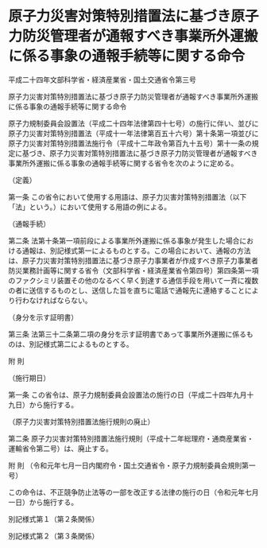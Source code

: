 # 原子力災害対策特別措置法に基づき原子力防災管理者が通報すべき事業所外運搬に係る事象の通報手続等に関する命令

平成二十四年文部科学省・経済産業省・国土交通省令第三号

原子力災害対策特別措置法に基づき原子力防災管理者が通報すべき事業所外運搬に係る事象の通報手続等に関する命令

原子力規制委員会設置法（平成二十四年法律第四十七号）の施行に伴い、並びに原子力災害対策特別措置法（平成十一年法律第百五十六号）第十条第一項並びに原子力災害対策特別措置法施行令（平成十二年政令第百九十五号）第十一条の規定に基づき、原子力災害対策特別措置法に基づき原子力防災管理者が通報すべき事業所外運搬に係る事象の通報手続等に関する省令を次のように定める。

（定義）

第一条 この省令において使用する用語は、原子力災害対策特別措置法（以下「法」という。）において使用する用語の例による。

（通報手続）

第二条 法第十条第一項前段による事業所外運搬に係る事象が発生した場合における通報は、別記様式第一によるものとする。この場合において、通報の方法は、原子力災害対策特別措置法に基づき原子力事業者が作成すべき原子力事業者防災業務計画等に関する省令（文部科学省・経済産業省令第四号）第四条第一項のファクシミリ装置その他のなるべく早く到達する通信手段を用いて一斉に複数の者に送信するものとし、送信した旨を直ちに電話で通報先に連絡することにより行わなければならない。

（身分を示す証明書）

第三条 法第三十二条第二項の身分を示す証明書であって事業所外運搬に係るものは、別記様式第二によるものとする。

附 則

（施行期日）

第一条 この省令は、原子力規制委員会設置法の施行の日（平成二十四年九月十九日）から施行する。

（原子力災害対策特別措置法施行規則の廃止）

第二条 原子力災害対策特別措置法施行規則（平成十二年総理府・通商産業省・運輸省令第二号）は、廃止する。

附 則 （令和元年七月一日内閣府令・国土交通省令・原子力規制委員会規則第一号）

この命令は、不正競争防止法等の一部を改正する法律の施行の日（令和元年七月一日）から施行する。

別記様式第１（第２条関係）

[](/./pict/H24F20003008003_2012101012_001.pdf)

別記様式第２（第３条関係）

[](/./pict/H24F20003008003_2012101012_002.pdf)
